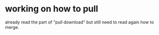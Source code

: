 # working on how to pull
already read the part of "pull download"
but still need to read again how to merge.
